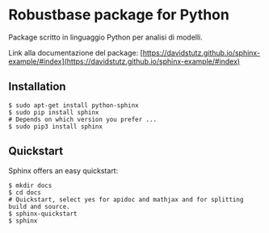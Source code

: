 # Robustbase package for Python

Package scritto in linguaggio Python per analisi di modelli.

Link alla documentazione del package: [https://davidstutz.github.io/sphinx-example/#index](https://davidstutz.github.io/sphinx-example/#index)


## Installation

    $ sudo apt-get install python-sphinx
    $ sudo pip install sphinx
    # Depends on which version you prefer ...
    $ sudo pip3 install sphinx

## Quickstart

Sphinx offers an easy quickstart:

    $ mkdir docs
    $ cd docs
    # Quickstart, select yes for apidoc and mathjax and for splitting build and source.
    $ sphinx-quickstart
    $ sphinx
